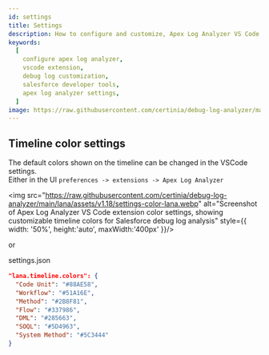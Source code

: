 ```yaml
---
id: settings
title: Settings
description: How to configure and customize, Apex Log Analyzer VS Code extension for Salesforce developer.
keywords:
  [
    configure apex log analyzer,
    vscode extension,
    debug log customization,
    salesforce developer tools,
    apex log analyzer settings,
  ]
image: https://raw.githubusercontent.com/certinia/debug-log-analyzer/main/lana/assets/v1.18/settings-color-lana.webp
---
```


## Timeline color settings

The default colors shown on the timeline can be changed in the VSCode settings.\
Either in the UI `preferences -> extensions -> Apex Log Analyzer`

<img
src="https://raw.githubusercontent.com/certinia/debug-log-analyzer/main/lana/assets/v1.18/settings-color-lana.webp"
alt="Screenshot of Apex Log Analyzer VS Code extension color settings, showing customizable timeline colors for Salesforce debug log analysis"
style={{
  width: '50%', height:'auto', maxWidth:'400px'
}}/>

or

settings.json

```json
"lana.timeline.colors": {
  "Code Unit": "#88AE58",
  "Workflow": "#51A16E",
  "Method": "#2B8F81",
  "Flow": "#337986",
  "DML": "#285663",
  "SOQL": "#5D4963",
  "System Method": "#5C3444"
}
```
